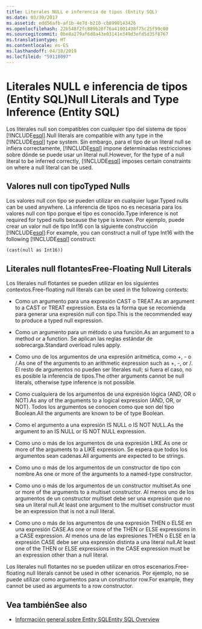 ```yaml
---
title: Literales NULL e inferencia de tipos (Entity SQL)
ms.date: 03/30/2017
ms.assetid: edd56afb-af1b-4e7d-b210-cb8998143426
ms.openlocfilehash: 22b548f2fc889b20f76a41001438f75c25f99c00
ms.sourcegitcommit: 0be8a279af6d8a43e03141e349d3efd5d35f8767
ms.translationtype: HT
ms.contentlocale: es-ES
ms.lasthandoff: 04/18/2019
ms.locfileid: "59118097"
---
```

# <a name="null-literals-and-type-inference-entity-sql"></a><span data-ttu-id="80c20-102">Literales NULL e inferencia de tipos (Entity SQL)</span><span class="sxs-lookup"><span data-stu-id="80c20-102">Null Literals and Type Inference (Entity SQL)</span></span>
<span data-ttu-id="80c20-103">Los literales null son compatibles con cualquier tipo del sistema de tipos [!INCLUDE[esql](../../../../../../includes/esql-md.md)].</span><span class="sxs-lookup"><span data-stu-id="80c20-103">Null literals are compatible with any type in the [!INCLUDE[esql](../../../../../../includes/esql-md.md)] type system.</span></span> <span data-ttu-id="80c20-104">Sin embargo, para el tipo de un literal null se infiera correctamente, [!INCLUDE[esql](../../../../../../includes/esql-md.md)] impone determinadas restricciones sobre dónde se puede usar un literal null.</span><span class="sxs-lookup"><span data-stu-id="80c20-104">However, for the type of a null literal to be inferred correctly, [!INCLUDE[esql](../../../../../../includes/esql-md.md)] imposes certain constraints on where a null literal can be used.</span></span>  
  
## <a name="typed-nulls"></a><span data-ttu-id="80c20-105">Valores null con tipo</span><span class="sxs-lookup"><span data-stu-id="80c20-105">Typed Nulls</span></span>  
 <span data-ttu-id="80c20-106">Los valores null con tipo se pueden utilizar en cualquier lugar.</span><span class="sxs-lookup"><span data-stu-id="80c20-106">Typed nulls can be used anywhere.</span></span> <span data-ttu-id="80c20-107">La inferencia de tipos no es necesaria para los valores null con tipo porque el tipo es conocido.</span><span class="sxs-lookup"><span data-stu-id="80c20-107">Type inference is not required for typed nulls because the type is known.</span></span> <span data-ttu-id="80c20-108">Por ejemplo, puede crear un valor null de tipo Int16 con la siguiente construcción [!INCLUDE[esql](../../../../../../includes/esql-md.md)]:</span><span class="sxs-lookup"><span data-stu-id="80c20-108">For example, you can construct a null of type Int16 with the following [!INCLUDE[esql](../../../../../../includes/esql-md.md)] construct:</span></span>  
  
 `(cast(null as Int16))`  
  
## <a name="free-floating-null-literals"></a><span data-ttu-id="80c20-109">Literales null flotantes</span><span class="sxs-lookup"><span data-stu-id="80c20-109">Free-Floating Null Literals</span></span>  
 <span data-ttu-id="80c20-110">Los literales null flotantes se pueden utilizar en los siguientes contextos.</span><span class="sxs-lookup"><span data-stu-id="80c20-110">Free-floating null literals can be used in the following contexts:</span></span>  
  
-   <span data-ttu-id="80c20-111">Como un argumento para una expresión CAST o TREAT.</span><span class="sxs-lookup"><span data-stu-id="80c20-111">As an argument to a CAST or TREAT expression.</span></span> <span data-ttu-id="80c20-112">Esta es la forma que se recomienda para generar una expresión null con tipo.</span><span class="sxs-lookup"><span data-stu-id="80c20-112">This is the recommended way to produce a typed null expression.</span></span>  
  
-   <span data-ttu-id="80c20-113">Como un argumento para un método o una función.</span><span class="sxs-lookup"><span data-stu-id="80c20-113">As an argument to a method or a function.</span></span> <span data-ttu-id="80c20-114">Se aplican las reglas estándar de sobrecarga.</span><span class="sxs-lookup"><span data-stu-id="80c20-114">Standard overload rules apply.</span></span>  
  
-   <span data-ttu-id="80c20-115">Como uno de los argumentos de una expresión aritmética, como +, - o /.</span><span class="sxs-lookup"><span data-stu-id="80c20-115">As one of the arguments to an arithmetic expression such as +, -, or /.</span></span> <span data-ttu-id="80c20-116">El resto de argumentos no pueden ser literales null; si fuera el caso, no es posible la inferencia de tipos.</span><span class="sxs-lookup"><span data-stu-id="80c20-116">The other arguments cannot be null literals, otherwise type inference is not possible.</span></span>  
  
-   <span data-ttu-id="80c20-117">Como cualquiera de los argumentos de una expresión lógica (AND, OR o NOT).</span><span class="sxs-lookup"><span data-stu-id="80c20-117">As any of the arguments to a logical expression (AND, OR, or NOT).</span></span> <span data-ttu-id="80c20-118">Todos los argumentos se conocen como que son del tipo Boolean.</span><span class="sxs-lookup"><span data-stu-id="80c20-118">All the arguments are known to be of type Boolean.</span></span>  
  
-   <span data-ttu-id="80c20-119">Como el argumento a una expresión IS NULL o IS NOT NULL.</span><span class="sxs-lookup"><span data-stu-id="80c20-119">As the argument to an IS NULL or IS NOT NULL expression.</span></span>  
  
-   <span data-ttu-id="80c20-120">Como uno o más de los argumentos de una expresión LIKE.</span><span class="sxs-lookup"><span data-stu-id="80c20-120">As one or more of the arguments to a LIKE expression.</span></span> <span data-ttu-id="80c20-121">Se espera que todos los argumentos sean cadenas.</span><span class="sxs-lookup"><span data-stu-id="80c20-121">All arguments are expected to be strings.</span></span>  
  
-   <span data-ttu-id="80c20-122">Como uno o más de los argumentos de un constructor de tipo con nombre.</span><span class="sxs-lookup"><span data-stu-id="80c20-122">As one or more of the arguments to a named-type constructor.</span></span>  
  
-   <span data-ttu-id="80c20-123">Como uno o más de los argumentos de un constructor multiset.</span><span class="sxs-lookup"><span data-stu-id="80c20-123">As one or more of the arguments to a multiset constructor.</span></span> <span data-ttu-id="80c20-124">Al menos uno de los argumentos de un constructor multiset debe ser una expresión que no sea un literal null.</span><span class="sxs-lookup"><span data-stu-id="80c20-124">At least one argument to the multiset constructor must be an expression that is not a null literal.</span></span>  
  
-   <span data-ttu-id="80c20-125">Como uno o más de los argumentos de una expresión THEN o ELSE en una expresión CASE.</span><span class="sxs-lookup"><span data-stu-id="80c20-125">As one or more of the THEN or ELSE expressions in a CASE expression.</span></span> <span data-ttu-id="80c20-126">Al menos una de las expresiones THEN o ELSE en la expresión CASE debe ser una expresión distinta a una literal null.</span><span class="sxs-lookup"><span data-stu-id="80c20-126">At least one of the THEN or ELSE expressions in the CASE expression must be an expression other than a null literal.</span></span>  
  
 <span data-ttu-id="80c20-127">Los literales null flotantes no se pueden utilizar en otros escenarios.</span><span class="sxs-lookup"><span data-stu-id="80c20-127">Free-floating null literals cannot be used in other scenarios.</span></span> <span data-ttu-id="80c20-128">Por ejemplo, no se puede utilizar como argumentos para un constructor row.</span><span class="sxs-lookup"><span data-stu-id="80c20-128">For example,  they cannot be used as arguments to a row constructor.</span></span>  
  
## <a name="see-also"></a><span data-ttu-id="80c20-129">Vea también</span><span class="sxs-lookup"><span data-stu-id="80c20-129">See also</span></span>

- [<span data-ttu-id="80c20-130">Información general sobre Entity SQL</span><span class="sxs-lookup"><span data-stu-id="80c20-130">Entity SQL Overview</span></span>](../../../../../../docs/framework/data/adonet/ef/language-reference/entity-sql-overview.md)
